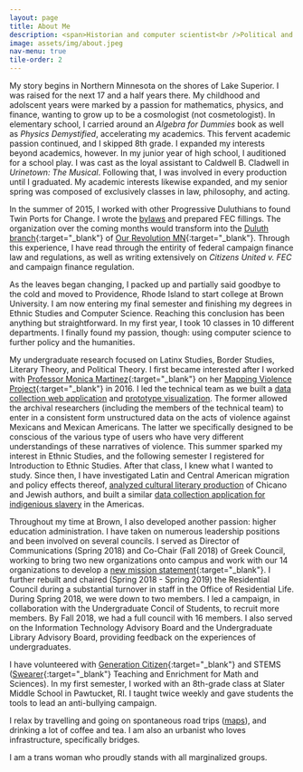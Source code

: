 ```yaml
---
layout: page
title: About Me
description: <span>Historian and computer scientist<br />Political and technological<br />Writer and activist</span>
image: assets/img/about.jpeg
nav-menu: true
tile-order: 2
---
```


My story begins in Northern Minnesota on the shores of Lake Superior. I was raised for the next 17 and a half years there. My childhood and adolscent years were marked by a passion for mathematics, physics, and finance, wanting to grow up to be a cosmologist (not cosmetologist). In elementary school, I carried around an _Algebra for Dummies_ book as well as _Physics Demystified_, accelerating my academics. This fervent academic passion continued, and I skipped 8th grade. I expanded my interests beyond academics, however. In my junior year of high school, I auditioned for a school play. I was cast as the loyal assistant to Caldwell B. Cladwell in _Urinetown: The Musical_. Following that, I was involved in every production until I graduated. My academic interests likewise expanded, and my senior spring was composed of exclusively classes in law, philosophy, and acting.

In the summer of 2015, I worked with other Progressive Duluthians to found Twin Ports for Change. I wrote the [bylaws](/twin-ports-bylaws.pdf) and prepared FEC fillings. The organization over the coming months would transform into the [Duluth branch](https://www.facebook.com/OurRevolutionDuluth/){:target="_blank"} of [Our Revolution MN](https://ourrevolutionmn.com/){:target="_blank"}. Through this experience, I have read through the entirity of federal campaign finance law and regulations, as well as writing extensively on _Citizens United v. FEC_ and campaign finance regulation.

As the leaves began changing, I packed up and partially said goodbye to the cold and moved to Providence, Rhode Island to start college at Brown University. I am now entering my final semester and finishing my degrees in Ethnic Studies and Computer Science. Reaching this conclusion has been anything but straightforward. In my first year, I took 10 classes in 10 different departments. I finally found my passion, though: using computer science to further policy and the humanities.

My undergraduate research focused on Latinx Studies, Border Studies, Literary Theory, and Political Theory. I first became interested after I worked with [Professor Monica Martinez](https://vivo.brown.edu/display/mmartin4){:target="_blank"} on her [Mapping Violence Project](https://mappingviolence.com/){:target="_blank"} in 2016. I led the technical team as we built a [data collection web application]() and [prototype visualization](). The former allowed the archival researchers (including the members of the technical team) to enter in a consistent form unstructured data on the acts of violence against Mexicans and Mexican Americans. The latter we specifically designed to be conscious of the various type of users who have very different understandings of these narratives of violence. This summer sparked my interest in Ethnic Studies, and the following semester I registered for Introduction to Ethnic Studies. After that class, I knew what I wanted to study. Since then, I have investigated Latin and Central American migration and policy effects thereof, [analyzed cultural literary production]() of Chicano and Jewish authors, and built a similar [data collection application for indigenious slavery]() in the Americas.

Throughout my time at Brown, I also developed another passion: higher education administration. I have taken on numerous leadership positions and been involved on several councils. I served as Director of Communications (Spring 2018) and Co-Chair (Fall 2018) of Greek Council, working to bring two new organizations onto campus and work with our 14 organizations to develop a [new mission statement](https://www.brown.edu/campus-life/events/student-activities/student-groups/greek-and-program-houses){:target="_blank"}. I further rebuilt and chaired (Spring 2018 - Spring 2019) the Residential Council during a substantial turnover in staff in the Office of Residential Life. During Spring 2018, we were down to two members. I led a campaign, in collaboration with the Undergraduate Concil of Students, to recruit more members. By Fall 2018, we had a full council with 16 members. I also served on the Information Technology Advisory Board and the Undergraduate Library Advisory Board, providing feedback on the experiences of undergraduates.

I have volunteered with [Generation Citizen](https://generationcitizen.org){:target="_blank"} and STEMS ([Swearer](https://www.brown.edu/academics/college/swearer/){:target="_blank"} Teaching and Enrichment for Math and Sciences). In my first semester, I worked with an 8th-grade class at Slater Middle School in Pawtucket, RI. I taught twice weekly and gave students the tools to lead an anti-bullying campaign.

I relax by travelling and going on spontaneous road trips ([maps]()), and drinking a lot of coffee and tea. I am also an urbanist who loves infrastructure, specifically bridges.

I am a trans woman who proudly stands with all marginalized groups.
